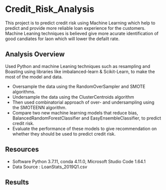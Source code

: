 # Credit_Risk_Analysis

This project is to predict credit risk using Machine Learning which help to predict and provide more reliable loan experience for the customers. Machine Leaning techniques is believed give more acurate identification of good candiates for laon which will lower the defailt rate.

## Analysis Overview 

Used Python and machine Leaning techniques such as resampling and Boasting using libraries like imbalanced-learn & Scikit-Learn,  to make the most of the model and data. 

* Oversample the data using the RandomOverSampler and SMOTE algorithms.
* Undersample the data using the ClusterCentroids algorithm
* Then used combinatorial approach of over- and undersampling using the SMOTEENN algorithm.
* Compare two new machine learning models that reduce bias, BalancedRandomForestClassifier and EasyEnsembleClassifier, to predict credit risk.
* Evaluate the performance of these models to give recommendation on whether they should be used to predict credit risk.


## Resources

* Software Python 3.7.11, conda 4.11.0, Microsoft Studio Code 1.64.1
* Data Source : LoanStats_2019Q1.csv

## Results

